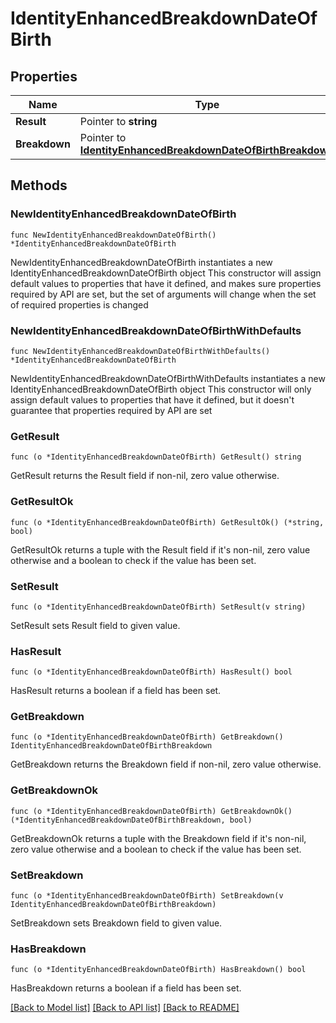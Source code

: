 # IdentityEnhancedBreakdownDateOfBirth

## Properties

Name | Type | Description | Notes
------------ | ------------- | ------------- | -------------
**Result** | Pointer to **string** |  | [optional] 
**Breakdown** | Pointer to [**IdentityEnhancedBreakdownDateOfBirthBreakdown**](IdentityEnhancedBreakdownDateOfBirthBreakdown.md) |  | [optional] 

## Methods

### NewIdentityEnhancedBreakdownDateOfBirth

`func NewIdentityEnhancedBreakdownDateOfBirth() *IdentityEnhancedBreakdownDateOfBirth`

NewIdentityEnhancedBreakdownDateOfBirth instantiates a new IdentityEnhancedBreakdownDateOfBirth object
This constructor will assign default values to properties that have it defined,
and makes sure properties required by API are set, but the set of arguments
will change when the set of required properties is changed

### NewIdentityEnhancedBreakdownDateOfBirthWithDefaults

`func NewIdentityEnhancedBreakdownDateOfBirthWithDefaults() *IdentityEnhancedBreakdownDateOfBirth`

NewIdentityEnhancedBreakdownDateOfBirthWithDefaults instantiates a new IdentityEnhancedBreakdownDateOfBirth object
This constructor will only assign default values to properties that have it defined,
but it doesn't guarantee that properties required by API are set

### GetResult

`func (o *IdentityEnhancedBreakdownDateOfBirth) GetResult() string`

GetResult returns the Result field if non-nil, zero value otherwise.

### GetResultOk

`func (o *IdentityEnhancedBreakdownDateOfBirth) GetResultOk() (*string, bool)`

GetResultOk returns a tuple with the Result field if it's non-nil, zero value otherwise
and a boolean to check if the value has been set.

### SetResult

`func (o *IdentityEnhancedBreakdownDateOfBirth) SetResult(v string)`

SetResult sets Result field to given value.

### HasResult

`func (o *IdentityEnhancedBreakdownDateOfBirth) HasResult() bool`

HasResult returns a boolean if a field has been set.

### GetBreakdown

`func (o *IdentityEnhancedBreakdownDateOfBirth) GetBreakdown() IdentityEnhancedBreakdownDateOfBirthBreakdown`

GetBreakdown returns the Breakdown field if non-nil, zero value otherwise.

### GetBreakdownOk

`func (o *IdentityEnhancedBreakdownDateOfBirth) GetBreakdownOk() (*IdentityEnhancedBreakdownDateOfBirthBreakdown, bool)`

GetBreakdownOk returns a tuple with the Breakdown field if it's non-nil, zero value otherwise
and a boolean to check if the value has been set.

### SetBreakdown

`func (o *IdentityEnhancedBreakdownDateOfBirth) SetBreakdown(v IdentityEnhancedBreakdownDateOfBirthBreakdown)`

SetBreakdown sets Breakdown field to given value.

### HasBreakdown

`func (o *IdentityEnhancedBreakdownDateOfBirth) HasBreakdown() bool`

HasBreakdown returns a boolean if a field has been set.


[[Back to Model list]](../README.md#documentation-for-models) [[Back to API list]](../README.md#documentation-for-api-endpoints) [[Back to README]](../README.md)


